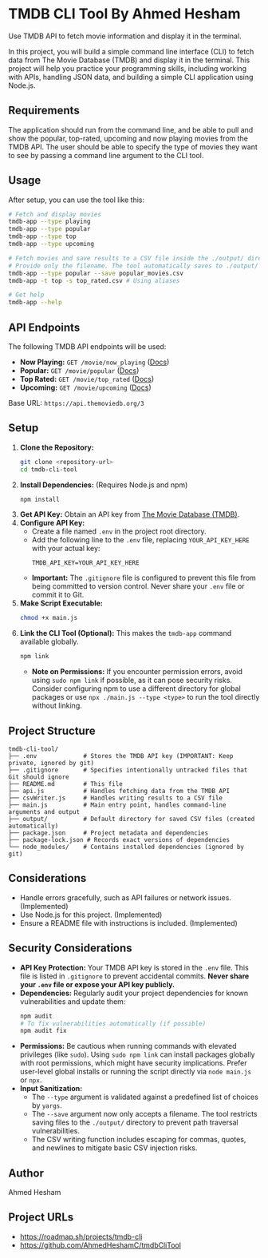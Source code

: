 # TMDB CLI Tool By Ahmed Hesham

Use TMDB API to fetch movie information and display it in the terminal.

In this project, you will build a simple command line interface (CLI) to fetch data from The Movie Database (TMDB) and display it in the terminal. This project will help you practice your programming skills, including working with APIs, handling JSON data, and building a simple CLI application using Node.js.

## Requirements
The application should run from the command line, and be able to pull and show the popular, top-rated, upcoming and now playing movies from the TMDB API. The user should be able to specify the type of movies they want to see by passing a command line argument to the CLI tool.

## Usage
After setup, you can use the tool like this:

```bash
# Fetch and display movies
tmdb-app --type playing
tmdb-app --type popular
tmdb-app --type top
tmdb-app --type upcoming

# Fetch movies and save results to a CSV file inside the ./output/ directory
# Provide only the filename. The tool automatically saves to ./output/
tmdb-app --type popular --save popular_movies.csv
tmdb-app -t top -s top_rated.csv # Using aliases

# Get help
tmdb-app --help
```

## API Endpoints
The following TMDB API endpoints will be used:

- **Now Playing:** `GET /movie/now_playing` ([Docs](https://developer.themoviedb.org/reference/movie-now-playing-list))
- **Popular:** `GET /movie/popular` ([Docs](https://developer.themoviedb.org/reference/movie-popular-list))
- **Top Rated:** `GET /movie/top_rated` ([Docs](https://developer.themoviedb.org/reference/movie-top-rated-list))
- **Upcoming:** `GET /movie/upcoming` ([Docs](https://developer.themoviedb.org/reference/movie-upcoming-list))

Base URL: `https://api.themoviedb.org/3`

## Setup
1.  **Clone the Repository:**
    ```bash
    git clone <repository-url>
    cd tmdb-cli-tool
    ```
2.  **Install Dependencies:** (Requires Node.js and npm)
    ```bash
    npm install
    ```
3.  **Get API Key:** Obtain an API key from [The Movie Database (TMDB)](https://www.themoviedb.org/settings/api).
4.  **Configure API Key:**
    *   Create a file named `.env` in the project root directory.
    *   Add the following line to the `.env` file, replacing `YOUR_API_KEY_HERE` with your actual key:
        ```dotenv
        TMDB_API_KEY=YOUR_API_KEY_HERE
        ```
    *   **Important:** The `.gitignore` file is configured to prevent this file from being committed to version control. Never share your `.env` file or commit it to Git.
5.  **Make Script Executable:**
    ```bash
    chmod +x main.js
    ```
6.  **Link the CLI Tool (Optional):** This makes the `tmdb-app` command available globally.
    ```bash
    npm link
    ```
    *   **Note on Permissions:** If you encounter permission errors, avoid using `sudo npm link` if possible, as it can pose security risks. Consider configuring npm to use a different directory for global packages or use `npx ./main.js --type <type>` to run the tool directly without linking.

## Project Structure
```
tmdb-cli-tool/
├── .env             # Stores the TMDB API key (IMPORTANT: Keep private, ignored by git)
├── .gitignore       # Specifies intentionally untracked files that Git should ignore
├── README.md        # This file
├── api.js           # Handles fetching data from the TMDB API
├── csvWriter.js     # Handles writing results to a CSV file
├── main.js          # Main entry point, handles command-line arguments and output
├── output/          # Default directory for saved CSV files (created automatically)
├── package.json     # Project metadata and dependencies
├── package-lock.json # Records exact versions of dependencies
└── node_modules/    # Contains installed dependencies (ignored by git)
```

## Considerations
*   Handle errors gracefully, such as API failures or network issues. (Implemented)
*   Use Node.js for this project. (Implemented)
*   Ensure a README file with instructions is included. (Implemented)

## Security Considerations

*   **API Key Protection:** Your TMDB API key is stored in the `.env` file. This file is listed in `.gitignore` to prevent accidental commits. **Never share your `.env` file or expose your API key publicly.**
*   **Dependencies:** Regularly audit your project dependencies for known vulnerabilities and update them:
    ```bash
    npm audit
    # To fix vulnerabilities automatically (if possible)
    npm audit fix
    ```
*   **Permissions:** Be cautious when running commands with elevated privileges (like `sudo`). Using `sudo npm link` can install packages globally with root permissions, which might have security implications. Prefer user-level global installs or running the script directly via `node main.js` or `npx`.
*   **Input Sanitization:**
    *   The `--type` argument is validated against a predefined list of choices by `yargs`.
    *   The `--save` argument now only accepts a filename. The tool restricts saving files to the `./output/` directory to prevent path traversal vulnerabilities.
    *   The CSV writing function includes escaping for commas, quotes, and newlines to mitigate basic CSV injection risks.

## Author
Ahmed Hesham

## Project URLs
- https://roadmap.sh/projects/tmdb-cli
- https://github.com/AhmedHeshamC/tmdbCliTool
